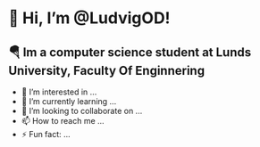 # 👋 Hi, I’m @LudvigOD!
## 🪂 Im a computer science student at Lunds University, Faculty Of Enginnering
- 👀 I’m interested in ...
- 🌱 I’m currently learning ...
- 💞️ I’m looking to collaborate on ...
- 📫 How to reach me ...
- ⚡ Fun fact: ...

<!---
LudvigOD/LudvigOD is a ✨ special ✨ repository because its `README.md` (this file) appears on your GitHub profile.
You can click the Preview link to take a look at your changes.
--->

